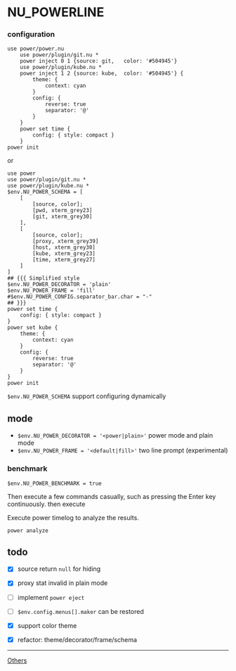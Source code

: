 # NU_POWERLINE

### configuration
```
use power/power.nu
    use power/plugin/git.nu *
    power inject 0 1 {source: git,   color: '#504945'}
    use power/plugin/kube.nu *
    power inject 1 2 {source: kube,  color: '#504945'} {
        theme: {
            context: cyan
        }
        config: {
            reverse: true
            separator: '@'
        }
    }
    power set time {
        config: { style: compact }
    }
power init
```
or
```
use power
use power/plugin/git.nu *
use power/plugin/kube.nu *
$env.NU_POWER_SCHEMA = [
    [
        [source, color];
        [pwd, xterm_grey23]
        [git, xterm_grey30]
    ],
    [
        [source, color];
        [proxy, xterm_grey39]
        [host, xterm_grey30]
        [kube, xterm_grey23]
        [time, xterm_grey27]
    ]
]
## {{{ Simplified style
$env.NU_POWER_DECORATOR = 'plain'
$env.NU_POWER_FRAME = 'fill'
#$env.NU_POWER_CONFIG.separator_bar.char = "-"
## }}}
power set time {
    config: { style: compact }
}
power set kube {
    theme: {
        context: cyan
    }
    config: {
        reverse: true
        separator: '@'
    }
}
power init
```
`$env.NU_POWER_SCHEMA` support configuring dynamically

## mode
- `$env.NU_POWER_DECORATOR = '<power|plain>'` power mode and plain mode
- `$env.NU_POWER_FRAME = '<default|fill>'` two line prompt (experimental)

### benchmark
```
$env.NU_POWER_BENCHMARK = true
```
Then execute a few commands casually, such as pressing the Enter key continuously.
then execute

Execute power timelog to analyze the results.
```
power analyze
```

## todo
- [x] source return `null` for hiding
- [x] proxy stat invalid in plain mode
- [ ] implement `power eject`
- [ ] `$env.config.menus[].maker` can be restored
- [x] support color theme
- [x] refactor: theme/decorator/frame/schema


---
[Others](https://github.com/fj0r/nushell/blob/main/README.md)
